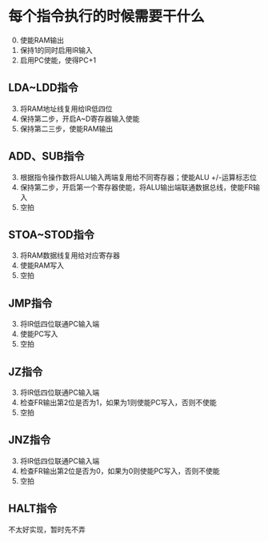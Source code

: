# 每个指令执行的时候需要干什么

0. 使能RAM输出
1. 保持1的同时启用IR输入
2. 启用PC使能，使得PC+1

## LDA~LDD指令
3. 将RAM地址线复用给IR低四位
4. 保持第二步，开启A~D寄存器输入使能
5. 保持第二三步，使能RAM输出

## ADD、SUB指令
3. 根据指令操作数将ALU输入两端复用给不同寄存器；使能ALU +/-运算标志位
4. 保持第二步，开启第一个寄存器使能，将ALU输出端联通数据总线，使能FR输入
5. 空拍

## STOA~STOD指令
3. 将RAM数据线复用给对应寄存器
4. 使能RAM写入
5. 空拍

## JMP指令
3. 将IR低四位联通PC输入端
4. 使能PC写入
5. 空拍

## JZ指令
3. 将IR低四位联通PC输入端
4. 检查FR输出第2位是否为1，如果为1则使能PC写入，否则不使能
5. 空拍

## JNZ指令
3. 将IR低四位联通PC输入端
4. 检查FR输出第2位是否为0，如果为0则使能PC写入，否则不使能
5. 空拍

## HALT指令
不太好实现，暂时先不弄